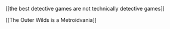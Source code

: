 [[the best detective games are not technically detective games]]

[[The Outer Wilds is a Metroidvania]]